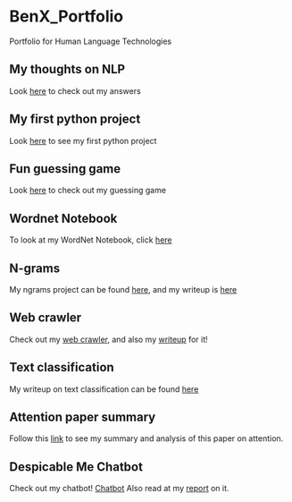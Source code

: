 # BenX_Portfolio
Portfolio for Human Language Technologies

## My thoughts on NLP
Look [here](Overview_of_NLP.pdf) to check out my answers 

## My first python project
Look [here](https://github.com/benchungus/Homework1) to see my first python project

## Fun guessing game
Look [here](https://github.com/benchungus/Homework2) to check out my guessing game

## Wordnet Notebook
To look at my WordNet Notebook, click [here](https://github.com/benchungus/BenX_Portfolio/blob/main/bzx180000Homework3.pdf)

## N-grams
My ngrams project can be found [here](https://github.com/benchungus/NgramsProgram), and my writeup is [here](https://github.com/benchungus/BenX_Portfolio/blob/main/Ngrams%20Narrative.pdf)

## Web crawler
Check out my [web crawler](https://github.com/benchungus/NLPWebCrawler), and also my [writeup](https://github.com/benchungus/BenX_Portfolio/blob/main/Net_Scraping_a_Corpus.pdf) for it!

## Text classification
My writeup on text classification can be found [here](https://github.com/benchungus/BenX_Portfolio/blob/main/TextClassification.pdf)

## Attention paper summary
Follow this [link](https://github.com/benchungus/BenX_Portfolio/blob/main/Summary%20of%20Attention%20Article.pdf) to see my summary and analysis of this paper on attention.

## Despicable Me Chatbot
Check out my chatbot! [Chatbot](https://bot.dialogflow.com/f3a65458-b647-4d19-83ef-3019c93e2515) Also read at my [report](https://github.com/benchungus/BenX_Portfolio/blob/main/Chatbot_Report.pdf) on it.
